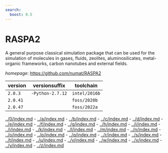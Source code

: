 ```yaml
---
search:
  boost: 0.5
---
```

# RASPA2

A general purpose classical simulation package that can be used for the simulation of  molecules in gases, fluids, zeolites, aluminosilicates,  metal-organic frameworks, carbon nanotubes and external fields.

*homepage*: <https://github.com/numat/RASPA2>

version | versionsuffix | toolchain
--------|---------------|----------
``2.0.3`` | ``-Python-2.7.12`` | ``intel/2016b``
``2.0.41`` |  | ``foss/2020b``
``2.0.47`` |  | ``foss/2022a``

[../0/index.md](0) - [../a/index.md](a) - [../b/index.md](b) - [../c/index.md](c) - [../d/index.md](d) - [../e/index.md](e) - [../f/index.md](f) - [../g/index.md](g) - [../h/index.md](h) - [../i/index.md](i) - [../j/index.md](j) - [../k/index.md](k) - [../l/index.md](l) - [../m/index.md](m) - [../n/index.md](n) - [../o/index.md](o) - [../p/index.md](p) - [../q/index.md](q) - [../r/index.md](r) - [../s/index.md](s) - [../t/index.md](t) - [../u/index.md](u) - [../v/index.md](v) - [../w/index.md](w) - [../x/index.md](x) - [../y/index.md](y) - [../z/index.md](z)

